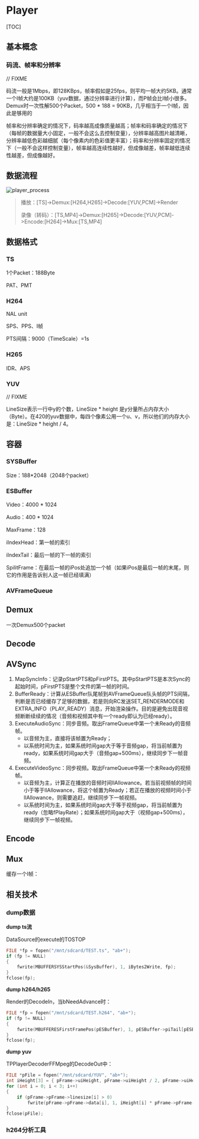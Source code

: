 # Player

[TOC]

## 基本概念

### 码流、帧率和分辨率

// FIXME

码流一般是1Mbps，即128KBps，帧率假如是25fps，则平均一帧大约5KB。通常一个I帧大约是100KB（yuv数据，通过分辨率进行计算），而P帧会比I帧小很多。Demux时一次性解500个Packet，500 * 188 = 90KB，几乎相当于一个I帧，因此是够用的

帧率和分辨率确定的情况下，码率越高成像质量越高；帧率和码率确定的情况下（每帧的数据量大小固定，一般不会这么去控制变量），分辨率越高图片越清晰，分辨率越低色彩越细腻（每个像素内的色彩值更丰富）；码率和分辨率固定的情况下（一般不会这样控制变量），帧率越高连续性越好，但成像越差，帧率越低连续性越差，但成像越好。

## 数据流程

![player_process](C:/blog/player/src/%E6%92%AD%E6%94%BE%E5%99%A8%E6%95%B0%E6%8D%AE%E6%B5%81.jpg)

> 播放：[TS]->Demux:[H264,H265]->Decode:[YUV,PCM]->Render
>
> 录像（转码）：[TS,MP4]->Demux:[H265]->Decode:[YUV,PCM]->Encode:[H264]->Mux:[TS,MP4]

## 数据格式

### TS

1个Packet：188Byte

PAT、PMT

### H264

NAL unit

SPS、PPS、I帧

PTS间隔：9000（TimeScale）=1s

### H265

IDR、APS

### YUV

// FIXME

LineSize表示一行中y的个数，LineSize * height 是y分量所占内存大小（Byte）。在420的yuv数据中，每四个像素公用一个u、v，所以他们的内存大小是：LineSize * height / 4。

## 容器

### SYSBuffer

Size：188*2048（2048个packet）

### ESBuffer

Video：4000 * 1024

Audio：400 * 1024

MaxFrame：128

iIndexHead：第一帧的索引

iIndexTail：最后一帧的下一帧的索引

SpilitFrame：在最后一帧的iPos处追加一个帧（如果iPos是最后一帧的末尾，则它的作用是告诉别人这一帧已经填满）

### AVFrameQueue

## Demux

一次Demux500个packet

## Decode

## AVSync

1. MapSyncInfo：记录pStartPTS和pFirstPTS。其中pStartPTS是本次Sync的起始时间，pFirstPTS是整个文件的第一帧的时间。
2. BufferReady：计算从ESBuffer队尾帧到AVFrameQueue队头帧的PTS间隔，判断是否已经缓存了足够的数据，若是则向RC发送SET_RENDERMODE和EXTRA_INFO（PLAY_READY）消息，开始渲染操作。目的是避免出现音视频断断续续的情况（音频和视频其中有一个ready即认为已经ready）。
3. ExecuteAudioSync：同步音频。取出FrameQueue中第一个未Ready的音频帧。
   - 以音频为主，直接将该帧置为Ready；
   - 以系统时间为主，如果系统时间gap大于等于音频gap，将当前帧置为ready，如果系统时间gap大于（音频gap+500ms），继续同步下一帧音频。
4. ExecuteVideoSync：同步视频。取出FrameQueue中第一个未Ready的视频帧。
   - 以音频为主，计算正在播放的音频时间llAllowance。若当前视频帧的时间小于等于llAllowance，将这个帧置为Ready；若正在播放的视频时间小于llAllowance，则需要追赶，继续同步下一帧视频。
   - 以系统时间为主，如果系统时间gap大于等于视频gap，将当前帧置为ready（忽略fPlayRate）；如果系统时间gap大于（视频gap+500ms），继续同步下一帧视频。

## Encode

## Mux

缓存一个I帧：



## 相关技术

### dump数据

**dump ts流**

DataSource的execute的TOSTOP 

```c
FILE *fp = fopen("/mnt/sdcard/TEST.ts", "ab+");
if (fp != NULL)
{
    fwrite(MBUFFERSYSStartPos(&SysBuffer), 1, iBytes2Write, fp);
}
fclose(fp);
```

**dump h264/h265**

Render的DecodeIn，当bNeedAdvance时：

```c
FILE *fp = fopen("/mnt/sdcard/TEST.h264", "ab+");
if (fp != NULL)
{
    fwrite(MBUFFERESFirstFramePos(pESBuffer), 1, pESBuffer->piTail[pESBuffer->iIndexHead] - pESBuffer->piHead[pESBuffer->iIndexHead], fp);
}
fclose(fp);
```

**dump yuv**

TPPlayerDecoderFFMpeg的DecodeOut中：

```c
FILE *pFile = fopen("/mnt/sdcard/YUV", "ab+");
int iHeight[3] = { pFrame->uiHeight, pFrame->uiHeight / 2, pFrame->uiHeight / 2 };
for (int i = 0; i < 3; i++)
{
    if (pFrame->pFrame->linesize[i] > 0)
        fwrite(pFrame->pFrame->data[i], 1, iHeight[i] * pFrame->pFrame->linesize[i], pFile);
}
fclose(pFile);
```



### h264分析工具